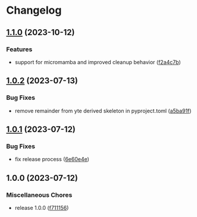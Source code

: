 # Changelog

## [1.1.0](https://github.com/koesterlab/conda-inject/compare/v1.0.2...v1.1.0) (2023-10-12)


### Features

* support for micromamba and improved cleanup behavior ([f2a4c7b](https://github.com/koesterlab/conda-inject/commit/f2a4c7b2407d7ed37fd70fd15009306ff767053a))

## [1.0.2](https://github.com/koesterlab/conda-inject/compare/v1.0.1...v1.0.2) (2023-07-13)


### Bug Fixes

* remove remainder from yte derived skeleton in pyproject.toml ([a5ba91f](https://github.com/koesterlab/conda-inject/commit/a5ba91fd3b8cf365a00115eb7fb88381fa436e21))

## [1.0.1](https://github.com/koesterlab/conda-inject/compare/v1.0.0...v1.0.1) (2023-07-12)


### Bug Fixes

* fix release process ([6e60e4e](https://github.com/koesterlab/conda-inject/commit/6e60e4efe92a6e870717ffbc570816eb576623d4))

## 1.0.0 (2023-07-12)


### Miscellaneous Chores

* release 1.0.0 ([f711156](https://github.com/koesterlab/conda-inject/commit/f71115691fce4afe588376ac432d580e6eb0e8f2))
